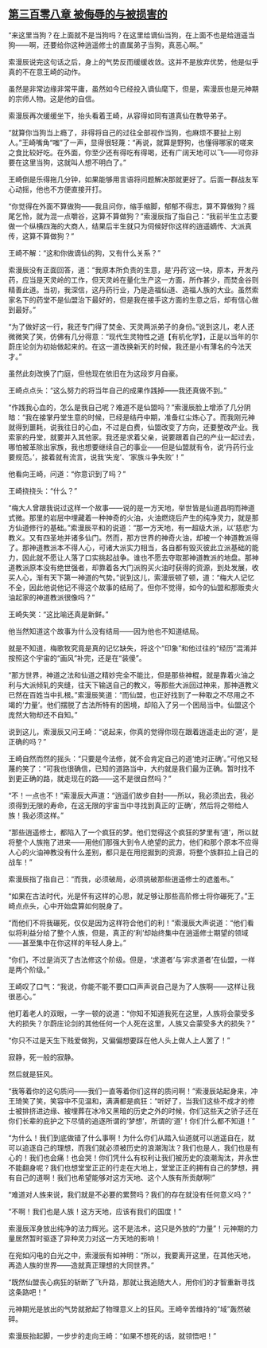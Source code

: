 ## [第三百零八章 被侮辱的与被损害的](https://www.xxbiquge.com/11_11207/9186343.html)


  “来这里当狗？在上面就不是当狗吗？在这里给谪仙当狗，在上面不也是给逍遥当狗——啊，还要给你这种逍遥修士的直属弟子当狗，真恶心啊。”

  索漫辰说完这句话之后，身上的气势反而缓缓收敛。这并不是放弃优势，他是似乎真的不在意王崎的动作。

  虽然是非常边缘非常平庸，虽然如今已经投入谪仙麾下，但是，索漫辰也是元神期的宗师人物。这是他的自信。

  索漫辰再次缓缓坐下，抬头看着王崎，从容得如同有道真仙在教导弟子。

  “就算你当狗当上瘾了，非得将自己的过往全部视作当狗，也麻烦不要扯上别人。”王崎嘴角“嗤”了一声，显得很轻蔑：“再说，就算是野狗，也懂得哪家的嗟来之食比较好吃。在外面，你至少还有得吃有得喝，还有广阔天地可以飞——可你非要在这里当狗，这就叫人想不明白了。”

  王崎倒是乐得拖几分钟，如果能够用言语将问题解决那就更好了。后面一群战友军心动摇，他也不方便直接开打。

  “你觉得在外面不算做狗——我且问你，缩手缩脚，郁郁不得志，算不算做狗？摇尾乞怜，就为混一点嚼谷，这算不算做狗？”索漫辰指了指自己：“我前半生立志要做一个纵横四海的大商人，结果后半生就只为伺候好你这样的逍遥嫡传、大派真传，这算不算做狗？”

  王崎不解：“这和你做谪仙的狗，又有什么关系？”

  索漫辰没有正面回答，道：“我原本所负责的生意，是‘丹药’这一块，原本，开发丹药，应当是天灵岭的工作，但天灵岭在量化生产这一方面，所作甚少，而焚金谷则精善此道。当初，我深信，这丹药行业，乃是造福仙道、造福人族的大业。虽然索家名下的药堂不是仙盟治下最好的，但是我在接手这方面的生意之后，却有信心做到最好。”

  “为了做好这一行，我还专门得了焚金、天灵两派弟子的身份。”说到这儿，老人还微微笑了笑，仿佛有几分得意：“现代生灵物性之道【有机化学】，正是以当年的尔蔚庄论剑为初始做起来的。在这一道改换新天的时候，我还是小有薄名的今法天才。”

  虽然此刻改换了门庭，但他现在依旧在为这段岁月自豪。

  王崎点点头：“这么努力的将当年自己的成果作践掉——我还真做不到。”

  “作践我心血的，怎么是我自己呢？难道不是仙盟吗？”索漫辰脸上增添了几分阴暗：“我在接掌丹堂生意的时候，已经是结丹中期，准备红尘炼心了。而我刚元神就得到噩耗，说我往日的心血，不过是白费，仙盟改变了方向，还要整改产业。我索家的丹堂，就要并入其他家。我还是求着父亲，说要跟着自己的产业一起过去，哪怕被革除出家族，我也想要继续自己的事业——但是仙盟就有令，说‘丹药行业要规范。’，接着就有流言，说我‘失宠’、‘家族斗争失败’！”

  他看向王崎，问道：“你意识到了吗？”

  王崎挠挠头：“什么？”

  “梅大人曾跟我说过这样一个故事——说的是一方天地，举世皆是仙道昌明而神道式微。那里的岩层中埋藏着一种神奇的火油，火油燃烧后产生的纯净灵力，就是那方仙道修行的基础。”索漫辰平和的说道：“那一方天地，有一超级大派，以‘慈悲’为教义。又有四圣地并诸多仙门。然而，那方世界的神奇火油，却被一个神道教派得了。那神道教派本不得人心，可诸大派实力相当，各自都有毁灭彼此立派基础的能力，因此就不愿让人落了口实挑起战争。谁也不愿去夺取那神道教派的地盘。那神道教派原本没有绝世强者，却靠着各大门派购买火油时获得的资源，到处发展，收买人心，渐有天下第一神道的气势。”说到这儿，索漫辰顿了顿，道：“梅大人记忆不全，因此他说他记不得这个故事的结局了。但你不觉得，如今的仙盟和那贩卖火油起家的神道教派很像吗？”

  王崎失笑：“这比喻还真是新鲜。”

  他当然知道这个故事为什么没有结局——因为他也不知道结局。

  就是不知道，梅歌牧究竟是真的记忆缺失，将这个“印象”和他过往的“经历”混淆并按照这个宇宙的“画风”补完，还是在“装傻”。

  “那方世界，神道之法和仙道之精妙完全不能比，但是那些神棍，就是靠着火油之利与大派倾轧的夹缝，往天下输送自己的教义，等那些大派回过神来，那神道教义已然在百姓当中扎根。”索漫辰笑道：“而仙盟，也正好找到了一种取之不尽用之不竭的‘力量’。他们摆脱了古法所特有的困境，却陷入了另一个困局当中。仙盟这个庞然大物却还不自知。”

  说到这儿，索漫辰又问王崎：“说起来，你真的觉得你现在跟着逍遥走出的‘道’，是正确的吗？”

  王崎自然而然的摇头：“只要是今法修，就不会肯定自己的道‘绝对正确’。”可他又轻蔑的笑了：“可我也很确信，已知的道路当中，大约就是我们最为正确。暂时找不到更正确的路，就走现在的路——这不是很自然吗？”

  “不！一点也不！”索漫辰大声道：“逍遥们故步自封——所以，我必须出去，我必须得到无限的寿命，在这无限的宇宙当中寻找到真正的‘正确’，然后将之带给人族！我必须这样。”

  “那些逍遥修士，都陷入了一个疯狂的梦。他们觉得这个疯狂的梦里有‘道’，所以就将整个人族拖了进来——用他们那强大到令人绝望的武力，他们和那个原本不应得人心的火油神教没有什么差别，都只是在用挖掘到的资源，将整个族群拉上自己的战车！”

  索漫辰指了指自己：“而我，必须破局，必须挑破那些逍遥修士的遮羞布。”

  “如果在古法时代，光是怀有这样的心思，就足够让那些高阶修士将你碾死了。”王崎点点头，心中开始盘算如何脱身了。

  “而他们不将我碾死，仅仅是因为这样符合他们的利！”索漫辰大声说道：“他们看似将利益分给了整个人族，但是，真正的‘利’却始终集中在逍遥修士期望的领域——甚至集中在你这样的年轻人身上。”

  “你们，不过是消灭了古法修这个阶级。但是，‘求道者’与‘非求道者’在仙盟，一样是两个阶级。”

  王崎叹了口气：“我说，你能不能不要口口声声说自己是为了人族啊——这样让我很恶心。”

  他盯着老人的双眼，一字一顿的说道：“你知不知道我死在这里，人族将会蒙受多大的损失？尔蔚庄论剑的其他任何一个人死在这里，人族又会蒙受多大的损失？”

  “你只不过是天生下贱爱做狗，又偏偏想要踩在他人头上做人上人罢了！”

  寂静，死一般的寂静。

  然后就是狂风。

  “我等着你的这句质问——我们一直等着你们这样的质问啊！”索漫辰站起身来，冲王琦笑了笑，笑容中不见温和，满满都是疯狂：“听好了，当我们这些不成才的修士被排挤进边缘、被埋葬在冰冷又黑暗的历史之外的时候，你们这些天之骄子还在你们长辈的庇护之下尽情的追逐所谓的‘梦想’，所谓的‘道’！你们什么都不知道！”

  “为什么！我们到底做错了什么事啊！为什么你们从踏入仙道就可以逍遥自在，就可以追逐自己的理想，而我们就必须被历史的浪潮淘汰？我们也是人，我们也是有心的！我们也会痛！也会哭！你们凭什么有权利让我们被历史的浪潮淘汰，并永世不能翻身呢？我们也想堂堂正正的行走在大地上，堂堂正正的拥有自己的梦想，拥有自己的道啊！我们也希望能够对这方天地、这个人族有所贡献啊!”

  “难道对人族来说，我们就是不必要的累赘吗？我们的存在就没有任何意义吗？”

  “不啊！我们也是人族！这方天地，应该有我们的国度！”

  索漫辰浑身放出纯净的法力辉光。这不是法术，这只是外放的“力量”！元神期的力量居然暂时驱逐了异种灵力对这一方天地的影响！

  在宛如闪电的白光之中，索漫辰有如神明：“所以，我要离开这里，在其他天地，再造人族的世界——造就真正理想的大同世界。”

  “既然仙盟丧心病狂的斩断了飞升路，那就让我追随大人，用你们的才智重新寻找这条路吧！”

  元神期光是放出的气势就掀起了物理意义上的狂风。王崎辛苦维持的“域”轰然破碎。

  索漫辰抬起脚，一步步的走向王崎：“如果不想死的话，就领悟吧！”
